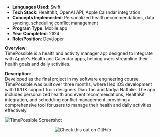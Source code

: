 - **Languages Used**: Swift  
- **Tech Stack**: HealthKit, OpenAI API, Apple Calendar integration  
- **Concepts Implemented**: Personalized health recommendations, data syncing, scheduling conflict management  
- **Program Type**: Mobile app  
- **Year Completed**: 2024  
- **Role/Position**: Developer  

**Overview**:  
TimePossible is a health and activity manager app designed to integrate with Apple's Health and Calendar apps, helping users streamline their health goals and daily activities.

**Description**:  
Developed as the final project in my software engineering course, TimePossible was built over three months, where I led iOS development with UI/UX support from designers Dian Tan and Nadya Naftalie. The app includes personalized health and event recommendations, HealthKit integration, and scheduling conflict management, providing a comprehensive tool for users to manage their health and daily activities effectively.

![TimePossible Screenshot](health-calendar.png)

<p align="center">
  <a href="https://github.com/far1h/HealthCalendar" style="text-decoration: none;">
    <img src="https://img.shields.io/badge/GitHub-Check_this_out!-blue?style=for-the-badge&logo=github" alt="Check this out on GitHub">
  </a>
</p>
